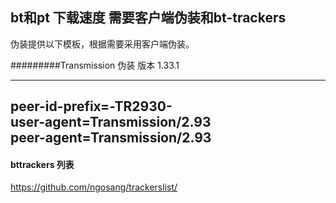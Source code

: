 ## bt和pt 下载速度 需要客户端伪装和bt-trackers 
伪装提供以下模板，根据需要采用客户端伪装。

#########Transmission 伪装 版本 1.33.1 


--------
peer-id-prefix=-TR2930-   
user-agent=Transmission/2.93  
peer-agent=Transmission/2.93    
-----------------

#### bttrackers 列表

https://github.com/ngosang/trackerslist/
